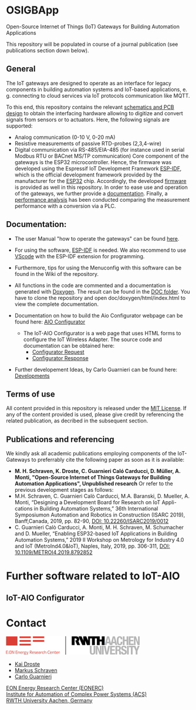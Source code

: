 # OSIGBApp
Open-Source Internet of Things (IoT) Gateways for Building Automation Applications

This repository will be populated in course of a journal publication (see publications section down below).

<!-- openocd -f board/esp32-wrover-kit-3.3v.cfg -->

## General

The IoT gateways are designed to operate as an interface for legacy components in building automation systems and IoT-based applications, e. g. connecting to cloud services via IoT protocols communication like MQTT. 

To this end, this repository contains the relevant [schematics and PCB design](https://github.com/RWTH-EBC/OSIGBApp/tree/main/Schematics) to obtain the interfacing hardware allowing to digitize and convert signals from sensors or to actuators. 
Here, the following signals are supported:
- Analog communication (0-10 V, 0-20 mA)
- Resistive measurements of passive RTD-probes (2,3,4-wire)
- Digital communication via RS-485/EIA-485 (for instance used in serial Modbus RTU or BACnet MS/TP communication)
Core component of the gateways is the ESP32 microcontroller.
Hence, the firmware was developed using the Espressif IoT Development Framework [ESP-IDF](https://github.com/espressif/esp-idf), which is the official development framework provided by the manufacturer for the [ESP32](https://espressif.com/en/products/hardware/esp32/overview) chip.
Accordingly, the developed [firmware](https://github.com/RWTH-EBC/OSIGBApp/tree/main/Firmware) is provided as well in this repository. 
In order to ease use and operation of the gateways, we further provide a [documentation](https://github.com/RWTH-EBC/OSIGBApp/tree/main/Documentation). 
Finally, a [performance analysis](https://github.com/RWTH-EBC/OSIGBApp/tree/main/PerformanceAnalysis) has been conducted comparing the measurement performance with a conversion via a PLC.

## Documentation:
- The user Manual "how to operate the gateways" can be found [here](Documentation/manual.pdf). 
- For using the software, [ESP-IDF](https://github.com/espressif/esp-idf) is needed. We also recommend to use [VScode](https://code.visualstudio.com/) with the ESP-IDF extension for programming.
- Furthermore, tips for using the Menuconfig with this software can be found in the Wiki of the repository.
- All functions in the code are commented and a documentation is generated with [Doxygen](https://github.com/doxygen/doxygen). The result can be found in the [DOC folder](https://github.com/RWTH-EBC/OSIGBApp/tree/main/Firmware/doc). You have to clone the repository and open doc/doxygen/html/index.html to view the complete documentation.

- Documentation on how to build the Aio Configurator webpage can be found here: [AIO Configurator](Firmware/doc/aio_configurator.md)
  - The IoT-AIO Configurator is a web page that uses HTML forms to configure the IoT Wireless Adapter.
    The source code and documentation can be obtained here:
      - [Configurator Request](Firmware/doc/markdown/aio_configurator_request.html)
      - [Configurator Response](Firmware/doc/markdown/aio_configurator_response.html)
     
- Further developement Ideas, by Carlo Guarnieri can be found here: [Developments](Firmware/doc/developments.md)

## Terms of use
All content provided in this repository is released under the [MIT License](https://github.com/RWTH-EBC/OSIGBApp/blob/main/LICENSE). 
If any of the content provided is used, please give credit by referencing the related publication, as decribed in the subsequent section.

## Publications and referencing
<!--The IoT-Gateways have been developed in several research projects between 2018 and 2021. A core development for the current state has been conducted during the Master Thesis of Kai Droste in 2020. -->
We kindly ask all academic publications employing components of the IoT-Gateways to preferrably cite the following paper as soon as it is available:

<!--  - Kai Droste "[Development of a cloud controlled building automation and comparison with the current state of the art](https://git-ce.rwth-aachen.de/ebc/projects/ebc0449_bmwi_nextgenbat_ga/iot-development/iot-development.dissemination/theses/development-of-a-cloud-controlled-building-automation-and-comparison-with-the-current-state-of-the-art)", 2020 Masterthesis   -->
- **M. H. Schraven, K. Droste, C. Guarnieri Caló Carducci, D. Müller, A. Monti, "Open-Source Internet of Things Gateways for Building Automation Applications", Unpublished research**
Or refer to the previous development stages as follows:
- M.H. Schraven, C. Guarnieri Calò Carducci, M.A. Baranski, D. Mueller, A. Monti, “Designing a Development Board for Research on IoT Appli-cations in Building Automation Systems,” 36th International Symposiumon  Automation  and  Robotics  in  Construction  (ISARC  2019),  Banff,Canada, 2019, pp. 82-90, [DOI: 10.22260/ISARC2019/0012](https://doi.org/10.22260/ISARC2019/0012)
- C. Guarnieri Calò Carducci, A. Monti, M. H. Schraven, M. Schumacher and D. Mueller, “Enabling ESP32-based IoT Applications in Building Automation Systems,” 2019 II Workshop on Metrology for Industry 4.0 and IoT (MetroInd4.0&IoT), Naples, Italy, 2019, pp. 306-311, [DOI: 10.1109/METROI4.2019.8792852](https://doi.org/10.1109/METROI4.2019.8792852)

# Further software related to IoT-AIO

## IoT-AIO Configurator

# Contact
[![EONERC EBC Logo](Firmware/doc/eonerc_logo.png)](http://www.ebc.eonerc.rwth-aachen.de)

- [Kai Droste](mailto:kai.droste@eonerc.rwth-aachen.de)
- [Markus Schraven](mailto:mschrave@eonerc.rwth-aachen.de)
- [Carlo Guarnieri](mailto:cguarnieri@eonerc.rwth-aachen.de)

[EON Energy Research Center (EONERC)](http://www.eonerc.rwth-aachen.de)  
[Institute for Automation of Complex Power Systems (ACS)](http://www.acs.eonerc.rwth-aachen.de)  
[RWTH University Aachen, Germany](http://www.rwth-aachen.de)  
